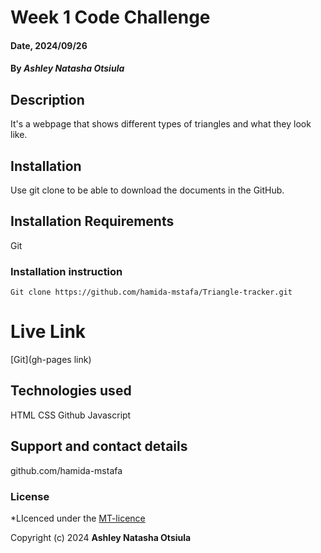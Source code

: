 # Week 1 Code Challenge

#### Date, 2024/09/26

#### By *Ashley Natasha Otsiula*

## Description
It's a webpage that shows different types of triangles and what they look like.

## Installation
Use git clone to be able to download the documents in the GitHub.

## Installation Requirements
Git

### Installation instruction
```
Git clone https://github.com/hamida-mstafa/Triangle-tracker.git

```

# Live Link
[Git](gh-pages link)

## Technologies used
HTML
CSS
Github
Javascript

## Support and contact details
github.com/hamida-mstafa

### License
*LIcenced under the [MT-licence](https://github.com/natasherr/Portfolio/blob/master/LICENSE.md)

Copyright (c) 2024 **Ashley Natasha Otsiula**



